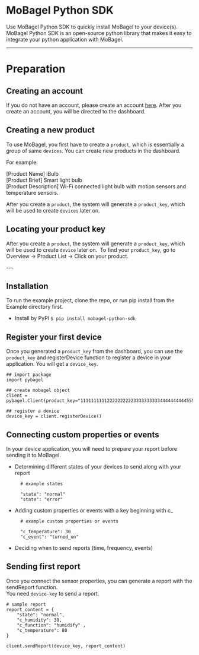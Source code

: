 # MoBagel Python SDK   
Use MoBagel Python SDK to quickly install MoBagel to your device(s). MoBagel Python SDK is an open-source python library that makes it easy to integrate your python application with MoBagel. 

---

# Preparation
## Creating an account
If you do not have an account, please create an account [here](https://app.mobagel.com/signup). After you create an account, you will be directed to the dashboard.

## Creating a new product
To use MoBagel, you first have to create a `product`, which is essentially a group of same `devices`. You can create new products in the dashboard.

For example:  

[Product Name] iBulb  
[Product Brief] Smart light bulb  
[Product Description] Wi-Fi connected light bulb with motion sensors and temperature sensors.  

After you create a `product`, the system will generate a `product_key`, which will be used to create  `devices` later on.

## Locating your product key
After you create a `product`, the system will generate a `product_key`, which will be used to create `device` later on.
​
To find your `product_key`, go to Overview -> Product List -> Click on your product.

​---  

## Installation
To run the example project, clone the repo, or run pip install from the Example directory first.

* Install by PyPI
    `$ pip install mobagel-python-sdk`


## Register your first device
Once you generated a `product_key` from the dashboard, you can use the `product_key` and registerDevice function to register a device in your application. You will get a `device_key`.

    ## import package
    import pybagel

    ## create mobagel object
    client = pybagel.Client(product_key="1111111111222222222233333333334444444444555555555566666666667777")

    ## register a device
    device_key = client.registerDevice()


## Connecting custom properties or events
In your device application, you will need to prepare your report before sending it to MoBagel.

* Determining different states of your devices to send along with your report

        # example states

        "state": "normal"
        "state": "error"

* Adding custom properties or events with a key beginning with c_

        # example custom properties or events

        "c_temperature": 30
        "c_event": "turned_on"
* Deciding when to send reports (time, frequency, events)


## Sending first report
Once you connect the sensor properties, you can generate a report with the sendReport function.  
You need `device-key` to send a report.  

    # sample report
    report_content = {
        "state": "normal",
        "c_humidity": 30,
        "c_function": "humidify" ,
        "c_temperature": 80
    }

    client.sendReport(device_key, report_content)
